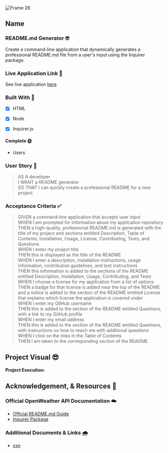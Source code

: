 ![Frame 26](https://user-images.githubusercontent.com/77648727/112773651-9a13af80-8feb-11eb-9b91-7f572d95348f.png)


## Name

### README.md Generator 🤓

Create a command-line application that dynamically generates a professional README.md file from a user's input using the Inquirer package.


### Live Application Link 👀
See live application [here](xx)


### Built With 🧰
- [x] HTML
- [x] Node
- [x] Inquirer.js


#### Complete 🌞
- Users 


### User Story 📖

> AS A developer       
> I WANT a README generator       
> SO THAT I can quickly create a professional README for a new project       


### Acceptance Criteria ✅
> GIVEN a command-line application that accepts user input       
> WHEN I am prompted for information about my application repository       
> THEN a high-quality, professional README.md is generated with the title of my project and sections entitled Description, Table of Contents, Installation, Usage, License, Contributing, Tests, and Questions       
> WHEN I enter my project title       
> THEN this is displayed as the title of the README       
> WHEN I enter a description, installation instructions, usage information, contribution guidelines, and test instructions       
> THEN this information is added to the sections of the README entitled Description, Installation, Usage, Contributing, and Tests       
> WHEN I choose a license for my application from a list of options       
> THEN a badge for that license is added near the top of the README and a notice is added to the section of the README entitled License that explains which license the application is covered under       
> WHEN I enter my GitHub username       
> THEN this is added to the section of the README entitled Questions, with a link to my GitHub profile       
> WHEN I enter my email address       
> THEN this is added to the section of the README entitled Questions, with instructions on how to reach me with additional questions       
> WHEN I click on the links in the Table of Contents       
> THEN I am taken to the corresponding section of the README          

## Project Visual 😎

#### Project Execution:   


## Acknowledgement, & Resources 🤝

### Official OpenWeather API Documentation :cloud:
- [Official README.md Guide](https://github.com/coding-boot-camp/potential-enigma/blob/master/readme-guide.md)
- [Inquirer Package](https://www.npmjs.com/package/inquirer)


### Additional Documents & Links 🌧️      
- [xxn](xx)


